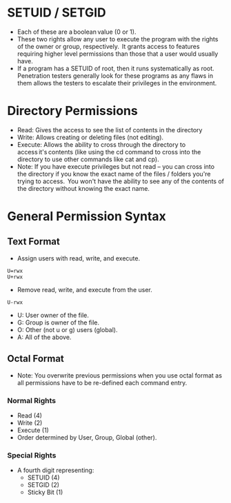 # SETUID / SETGID
- Each of these are a boolean value (0 or 1).  
- These two rights allow any user to execute the program with the rights of the owner or group, respectively.  It grants access to features requiring higher level permissions than those that a user would usually have.  
- If a program has a SETUID of root, then it runs systematically as root.  Penetration testers generally look for these programs as any flaws in them allows the testers to escalate their privileges in the environment.

# Directory Permissions
- Read: Gives the access to see the list of contents in the directory  
- Write: Allows creating or deleting files (not editing).  
- Execute: Allows the ability to cross through the directory to access it's contents (like using the cd command to cross into the directory to use other commands like cat and cp).  
- Note: If you have execute privileges but not read – you can cross into the directory if you know the exact name of the files / folders you're trying to access.  You won't have the ability to see any of the contents of the directory without knowing the exact name.

# General Permission Syntax

## Text Format
- Assign users with read, write, and execute.
```
U=rwx
U+rwx
```
- Remove read, write, and execute from the user.
```
U-rwx
```
- U: User owner of the file. 
- G: Group is owner of the file. 
- O: Other (not u or g) users (global).
- A: All of the above.

## Octal Format
- Note: You overwrite previous permissions when you use octal format as all permissions have to be re-defined each command entry.

### Normal Rights
- Read (4)
- Write (2)
- Execute (1)
-  Order determined by User, Group, Global (other).

### Special Rights
- A fourth digit representing:
  - SETUID (4)
  - SETGID (2)
  - Sticky Bit (1)
